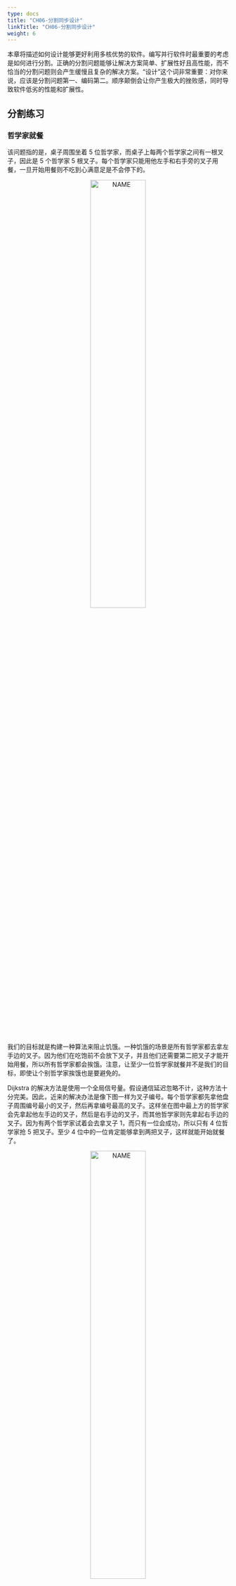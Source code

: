 ```yaml
---
type: docs
title: "CH06-分割同步设计"
linkTitle: "CH06-分割同步设计"
weight: 6
---
```


本章将描述如何设计能够更好利用多核优势的软件。编写并行软件时最重要的考虑是如何进行分割。正确的分割问题能够让解决方案简单、扩展性好且高性能，而不恰当的分割问题则会产生缓慢且复杂的解决方案。“设计”这个词非常重要：对你来说，应该是分割问题第一、编码第二。顺序颠倒会让你产生极大的挫败感，同时导致软件低劣的性能和扩展性。

## 分割练习

### 哲学家就餐

该问题指的是，桌子周围坐着 5 位哲学家，而桌子上每两个哲学家之间有一根叉子，因此是 5 个哲学家 5 根叉子。每个哲学家只能用他左手和右手旁的叉子用餐，一旦开始用餐则不吃到心满意足是不会停下的。

<div  align="center">
<img src="https://infi-img.oss-cn-hangzhou.aliyuncs.com/img/20180922151952.png" style="display:block;width:50%;" alt="NAME" align=center />
</div>

我们的目标就是构建一种算法来阻止饥饿。一种饥饿的场景是所有哲学家都去拿左手边的叉子。因为他们在吃饱前不会放下叉子，并且他们还需要第二把叉子才能开始用餐，所以所有哲学家都会挨饿。注意，让至少一位哲学家就餐并不是我们的目标，即使让个别哲学家挨饿也是要避免的。

Dijkstra 的解决方法是使用一个全局信号量。假设通信延迟忽略不计，这种方法十分完美。因此，近来的解决办法是像下图一样为叉子编号。每个哲学家都先拿他盘子周围编号最小的叉子，然后再拿编号最高的叉子。这样坐在图中最上方的哲学家会先拿起他左手边的叉子，然后是右手边的叉子，而其他哲学家则先拿起右手边的叉子。因为有两个哲学家试着会去拿叉子 1，而只有一位会成功，所以只有 4 位哲学家抢 5 把叉子。至少 4 位中的一位肯定能够拿到两把叉子，这样就能开始就餐了。

<div  align="center">
<img src="https://infi-img.oss-cn-hangzhou.aliyuncs.com/img/20180922152112.png" style="display:block;width:50%;" alt="NAME" align=center />
</div>

**这种为资源编号并按照编号顺序获取资源的通用技术经常在被用在防止死锁上。** 但是很容易就能想象出来一个事件序列来产生这种效果：虽然大家都在挨饿，但是一次只有一个哲学家就餐。

1. P2 拿起叉子 1，阻止 P1 拿起叉子 1。
2. P3 拿起叉子 2。
3. P4 拿起叉子 3。
4. P5 拿起叉子 4。
5. P5 拿起叉子 5，开始就餐。
6. P5 放下叉子 4 和 5。
7. P4 拿起叉子 4，开始就餐。

简单来说，该算法会导致每次仅有一个哲学家能够就餐，即使 5 个哲学家都在挨饿，但事实上此时有足够的叉子供两名哲学家同时就餐。

<div  align="center">
<img src="https://infi-img.oss-cn-hangzhou.aliyuncs.com/img/20180922152203.png" style="display:block;width:50%;" alt="NAME" align=center />
</div>

上图是另一种解决方式，里面只有 4 位哲学家，而不是 5 位，这样可以更好的说明分割技术。最上方和最右边的哲学家合用一个叉子，而最下面和最左面的哲学家合用一个叉子。如果所有哲学家同时感觉饿了，至少有两位能够同时就餐。另外如图所示，现在叉子可以捆绑成一对，这样同时拿起或放下，就简化了获取和释放锁的算法。

这是**水平化分割**的一个例子，或者叫**数据并行化**，这么叫是因为哲学家之间没有依赖关系。**在数处理型的系统中，“数据并行化”是指一种类型的数据只会被多个同类型软件组件中的一个处理。**

### 双端队列

双端队列是一种元素可以从两端插入和删除的数据结构。这里将展示一种分割设计策略，能实现合理且简单的解决方案。

#### 右手锁与左手锁

右手锁与左手锁是一种看起来很直接的办法，为左手端的入列操作添加一个左手锁，为右手端的出列操作添加一个右手锁。但是这种办法的问题是当队列中的元素不足 4 个时，两个锁的返回会发生重叠。这种重叠是由于移动任何一个元素不仅只影响元素本身，还要影响它左边和右边相邻的元素。这种范围在图中被涂上了淹死，蓝色表示左手锁的范围，红色表示右手锁的范围，紫色表示重叠的范围。虽然创建这样一种算法是可能的，但是至少要小心着五种特殊情况，尤其是在队列另一端的并发活动会让队列随时可能从一种特殊情况转变为另外一种特殊情况的场景。所以最好考虑其他解决方案。

<div  align="center">
<img src="https://infi-img.oss-cn-hangzhou.aliyuncs.com/img/20180922153009.png" style="display:block;width:70%;" alt="NAME" align=center />
</div>

#### 复合双端队列

<div  align="center">
<img src="https://infi-img.oss-cn-hangzhou.aliyuncs.com/img/20180922153031.png" style="display:block;width:70%;" alt="NAME" align=center />
</div>

上图是一种强制确保锁的范围不会发生冲突的方法。两个单独的双端队列串联在一起，每个队列用自己的锁保护。这意味着数据偶尔会从双端队列的一列跑到另一列。此时必须同时持有两把锁。为避免死锁，可以使用一种简单的锁层级关系，比如，在获取右手锁前先获取左手锁。这比在同一列上同时使用两把锁要简单的多，因为我们可以无条件的让左边的入列元素进入左手队列，右边的入列元素进入右手队列。主要的复杂度来源于从空队列中出列，这种情况下必须做到如下几点：

- 如果持有右手锁，释放并获取左手锁，重新检查队列释放仍然为空。
- 获取右手锁。
- 重新平衡跨越两个队列的元素。
- 移除指定的元素。
- 释放两把锁。

代码实现也并不复杂，再平衡操作可能会将某个元素在两个队列之间来回移动，这不仅浪费时间，而且想要获得最佳性能，还需针对工作负荷不断微调。

#### 哈希双端队列

哈希永远是分割一个数据结构的最简单有效的方法。可以根据元素在队列中的位置为每个元素分配一个序号，然后以此对双端队列进行哈希，这样第一个从左边进入空队列的元素编号为 0，第一个从右边进入空队列的元素编号为 1。其他从左边进入只有一个元素的队列的元素编号依次递减(-1,-2,-3...)，而其他从右边进入只有一个元素的队列的元素编号依次递增(2,3,4...)。关键是，实际上并不用真正为元素编号，元素的序号暗含它们在队列中的位置中。

<div  align="center">
<img src="https://infi-img.oss-cn-hangzhou.aliyuncs.com/img/20180922153237.png" style="display:block;width:70%;" alt="NAME" align=center />
</div>

然后，我们用一个锁保护左手下标，用另外一个锁保护右手下标，再各用一个锁保护对应的哈希链表。上图展示了 4 个哈希链表的数据结构。注意锁的范围没有重叠，为了避免死锁，只在获取链表锁之前获取下标锁，每种类型的锁(下标或链表)，一次获取从不超过一个。

<div  align="center">
<img src="https://infi-img.oss-cn-hangzhou.aliyuncs.com/img/20180922153332.png" style="display:block;width:70%;" alt="NAME" align=center />
</div>

每个哈希链表都是一个双端队列，在这个例子中，每个链表拥有四分之一的队列元素。上图最上面部分是 R1 元素从右边入队后的状态，右手的下标增加，用来引用哈希链表 2。上图第二部分是又有 3 个元素从右手入队。正如你所见，下标回到了它们初始的状态，但是每个哈希队列现在都是非空的。上图第三部分是另外三个元素从左边入队，而另外一个元素从右边入队后的状态。

从上图第三部分的状态可以看出，左出队操作将会返回元素 L-2，并让左手下边指向哈希链 2，此时该链表只剩下 R2。这种状态下，并发的左入队和右入队操作可能会导致锁竞争，但这种锁竞争发生的可能性可以通过使用更大的哈希表来降低。

<div  align="center">
<img src="https://infi-img.oss-cn-hangzhou.aliyuncs.com/img/20180922153430.png" style="display:block;width:70%;" alt="NAME" align=center />
</div>

上图展示了 12 个元素如何组成一个有 4 个并行哈希桶的双端队列。每个持有单锁的双端队列拥有整个并行双端队列的四分之一。

#### 双端队列讨论

复合式实现在某种程度上要比哈希式实现复杂，但是仍然属于比较简单的。当然，更加智能的再平衡机制可以非常复杂，但是和软件实现相比，这里使用的软件再平衡机制已经很不错了，这个方法甚至不比使用硬件辅助算法的实现差多少。不过，从这种机制中我们最好也只能获得 2 倍的扩展能力，因为最多只有两个线程并发的持有出列的锁。这个局限同样适用于使用非足额同步方法的算法，比如 Michael 的使用 CAS 的出队算法。

事实上，正如 Dice 等人所说，非同步的单线程双端队列实现性能非常好，比任何他们研究过的并行实现都搞很多。因此，不管哪种实现，由于队列的严格先入先出特性，关键点都在于共享队列中出队或出队的巨大开销。

更近一步，对于严格先入先出的队列，只有在线性化点不对调用者可见时，队列才是严格先入先出。事实上，在事前的例子中“线性化点”都隐藏在带锁的临界区内。而这些队列在单独的指令开始时，并不保证先入先出。这表明对于并发程序来说，严格先入先出的特性并没有那么有价值。实际上 Kirsch 等人已经证明不提供先入先出保证的队列在性能和扩展性上更好。这些例子说明，如果你打算让并发数据出入一个单队列时，真的该重新考虑一下整体设计。

### 分割讨论

哲学家就餐问题的最后解法是该问题的最优解法，是“水平并行化”或“数据并行化”的极佳例子。在这个例子中，同步的开销接近于 0 或等于 0。相反，双端队列的实现是“垂直并行化”或者“管道”极佳示例，因为数据从一个线程转移到另一个线程。“管道”需要密切合作，因此为获得某种程度上的效率，需要做的工作更多。

## 设计准则

想要获取最佳的性能和扩展性，简单的办法就是不断尝试，直到你的程序和最优实现水平相当。但是如果你的代码不是短短数行，如何能在浩如烟海的代码中找到最优实现呢？另外，什么才是最优实现呢？前面给出了三个并行编程的目标：性能、生产率和通用性，最优的性能常常要付出生产率和通用性的代价。如果不在设计时就将这些选择考虑进去，就很难在限定的时间内开发出性能良好的并行程序。

但是除此之外，还需要更详细的设计准则来指导实际的设计，这就是本节的主题。在真实的世界中，这些准则将在某种程度上冲突，这需要设计者小心权衡得失。这些准则可以被认为是设计中的阻力，对这些阻力进行恰当权衡，就被称为“设计模式”。

基于三个并行编程目标的设计准则是加速、竞争、开销、读写比率和复杂性。

**加速倍速**：之所以花费如此多时间和精力进行并行化，加速性能是主要原因。加速倍速的定义是运行程序的顺序执行版本所需要的时间，除以执行并行版本所需时间的比例。

**竞争**：如果对一个并行程序来说，增加更多的 CPU 并不能让程序忙起来，那么多出来的 CPU 是因为竞争的关系而无法工作。可能是锁竞争、内存竞争或者其他什么性能杀手的原因。

**工作-同步比率**：单处理器、单线程、不可抢占、不可中断版本的并行程序完全不需要任何同步原语。因此，任何消耗在这些原语上(通信中的高速缓存为命中、消息延迟、加解锁原语、原子指令和内存屏障)的时间都是对程序意图完成的工作没有直接帮助的开销。同步开销与临界区中代码的开销之间的关系是重要的衡量准则，更大的临界区能容忍更大的同步开销。工作-同步开销比率与同步效率的概念有关。

**读-写比率**：对于极少更新的数据结构，更多是采用“复制”而不是“分割”，并且用非对称的同步原语来保护，以提高写者同步开销的代价来降低读者的同步开销。对频繁更新的数据结构的优化也是可以的。

**复杂性**：并行程序比相同的顺序执行的程序复杂，这是因为并行程序要比顺序执行程序维护更多的状态，虽然这些状态在某些情况下理解起来很容易。并行程序员必须要考虑同步原语、消息传递、锁的设计、临界区识别以及死锁等诸多问题。

更大的复杂性通常转换为了更高的开发代价和维护代价。因此，对现有程序修改的范围和类型非常受代码预算的限制，因为对原有程序的新年能加速需要消耗相当的时间和精力。在更糟糕的情况，增加复杂性甚至会降低性能和扩展性。

进一步说，在某种范围内，还可以对顺序执行程序进行一定程度的优化，这笔并行化更廉价、高效。并行化只是众多优化手段中的其中一种，并且只是 **一种主要解决 CPU 为性能瓶颈的优化。**

这些准则结合在一起，会让程序达到最大程度的加速倍数。前三个准则相互交织在一起，所以本节将着重分写这三个准则的交互关系。

请注意，这些准则也是需求说明的一部分。比如，加速倍速既是愿望、又是工作符合的绝对需求，或者说是运行环境。

理解这些设计准则之间的关系，对于权衡并行程序的各个设计目标十分有用。

1. 程序在临界区上所花费的时间越少，潜在的加速倍速就越大。这是 Amdahl 定律的结果，这也是因为在一个时刻只能有一个 CPU 进入临界区的原因。更确切的说，程序在某个互斥的临界区上所耗费的时间必须大大小于 CPU 数的倒数，因为这样增加 CPU 数量才能达到事实上的加速。比如在 10 核系统上运行的程序只能在关键的临界区上花费少于 1/10 的时间，这样才能有效的扩展。
2. 因为竞争所浪费的大量 CPU 或者时间，这些时间本来可以用于提高加速倍速，应该少于可用 CPU 的数目。CPU 数量和实际的加速倍速之间的差距越大，CPU 的使用率越低。同样，需要的效率越高，可以继续提升的加速倍速就越小。
3. 如果使用的同步原语相较它们保护的临界区来说开销太大，那么加速程序运行的最佳办法是减少调用这些原语的次数(比如分批进入临界区、数据所有权、非对称同步、代码锁)。
4. 如果临界区相较保护这块临界区的原语来说开销太大，那么加速程序运行的最佳办法是增加程序的并行化程度，比如使用读写锁、数据锁、非对称同步或数据所有权。
5. 如果临界区相较保护这块临界区的原语来说开销太大，并且对受保护的数据结构读多于写，那么加速程序运行的最佳办法是增加程序的并行化程度，比如读写锁或非对称同步。
6. 各种增加 SMP 性能的改动，比如减少锁竞争程度，能改善响应时间。

## 同步粒度

<div  align="center">
<img src="https://infi-img.oss-cn-hangzhou.aliyuncs.com/img/20180922160531.png" style="display:block;width:40%;" alt="NAME" align=center />
</div>

上图是对同步粒度不同层次的图形表示。每一种同步粒度都用一节内容来描述。

### 串行程序

如果程序在单处理器上运行足够快，并且不与其他进程、线程或者中断处理程序发生交互，那么你可以将代码中所有的同步原语删除，远离他们带来的开销和复杂性。好多年前曾有人争论摩尔定律最终会让所有程序变得如此，但是随着 2003 年以来 Intel CPU 的 CPU MIPS 和时钟频率增长速度的停止，此后要增加性能，就必须提高程序的并行化程度。是否这种趋势会导致一块芯片上继承几千个 CPU，这方面的争论不会很快停息，但是考虑本文作者 Paul 是在一台双核笔记本上敲下这句话的，SMP 的寿命极有可能比你我都长。另一个需要注意的地方是以太网的带宽持续增长。这种增长会进一步促进对多线程服务器的优化，这样才能有效处理通信载荷。

<div  align="center">
<img src="https://infi-img.oss-cn-hangzhou.aliyuncs.com/img/20180922160735.png" style="display:block;width:70%;" alt="NAME" align=center />
</div>

请注意，这并不意味着你应该在每个程序中都使用多线程方式编程。我再次说明，如果一个程序在单处理器上运行的很好，那么你就从 SMP 同步原语的开销和复杂性中解脱出来吧。

### 代码锁

代码锁是最简单的设计，仅使用全局锁。在已有的程序中使用代码锁，可以很容易让程序在多个处理器上运行。如果程序只有一个共享资源，那么代码锁的性能是最优的。但是，许多较大且复杂的程序会在临界区上执行多次，这就让代码锁的扩展性大大受限。

因此，最好在这样的程序中使用代码锁：只有一小段执行时间在临界区程序，或者对扩展性要求不高。在这种情况下，代码锁可以让程序相对简单，和单线程版本类似。

并且，代码锁尤其容易引起“锁竞争”，一种多个 CPU 并发访问同一把锁的情况。

### 数据锁

许多数据结构都可以分割，数据结构的每个部分带有一把自己的锁。这样虽然每个部分一次只能执行一个临界区，但是数据结构的各个部分形成的临界区就可以并行执行了。如果此时同步带来的开销不是主要瓶颈，那么可以使用数据来降低锁竞争程度。数据锁通过将一块过大的临界区分散到各个小的临界区来减少锁竞争，比如，维护哈希表中的 per-hash-bucket 临界区。不过这种扩展性的增强带来的是复杂性的少量提升，增加了额外的数据结构 struct bucket。

但是数据锁带来了和谐，在并行程序中，这总是意味着性能和扩展性的提升。因为这个原因，Sequent 在它的 DYNIX 和 DYNIX/ptx 操作系统中使用了数据锁。

不过，那些照顾过小孩的人可以证明，再细心的照料也不能保证一切风平浪静(多个小孩争抢一个玩具)。同样的情况也适用于 SMP 程序。比如，Linux 内核维护了一种文件和目录的缓存(dcache)。该缓存中的每个条目都有一把自己的锁。但是相较于其他条目，对应根目录的条目和它的直接后代更容易被遍历到。这将导致许多 CPU 竞争这些热门条目的锁。这就像虽然玩具有多个，但所有的孩子都要去挣同一个玩具。

在动态分配结构中，在许多情况下，可以设计算法来减少数据冲突的次数，某些情况下甚至可以完全消灭冲突(如 dcache)。数据锁通常用于分割像哈希表一样的数据结构，也适用于每个条目用某个数据结构的实例表示这种情况。

数据锁的关键挑战是对动态分配数据结构加锁，如何保证在获取锁时结构本身还存在。通过将锁放入静态分配且永不释放的哈希桶可以解决该挑战。但是这种手法不适用于哈希表大小可变的情况，所以锁也需要动态分配。在这种情况，还需要一些手段来阻止哈希桶在锁被获取之后的这段时间内释放。

### 数据所有权

数据所有权方法按照线程或者 CPU 的个数分割数据结构，在不需要任何同步开销的情况下，每个线程或者 CPU 都可以访问属于它的子集。但是如果线程 A 希望访问另一个线程 B 的数据，那么线程 A 是无法直接做到这一点。取而代之的是，线程 A 需要先与线程 B 通信，这样线程 B 以线程 A 的名义执行操作，或者另一种方法，将数据迁移到线程 A 上来。

数据所有权看起来很神秘，但是却应用得十分频繁：

- 任何只能被一个 CPU 或者一个线程访问的变量都属于这个 CPU 或者这个线程。
- 用户接口的实例拥有对应的用户上下文。这在与并行数据库引擎交互的应用程序中十分常见，让并行引擎看起来就像顺序执行的程序一样。这样应用程序拥有用户接口和当前操作。显式的并行化只在数据库引擎内部可见。
- 参数模拟，通常授予每个线程一段特定的参数区间，以此达到某种程度的并行化。有一些计算平台专门用来解决这类问题。

如果共享比较多，线程或者 CPU 间的通信会带来较大的复杂性和通信开销。不仅如此，如果最热的数据正好被一个 CPU 拥有，那么这个 CPU 就成了热点。不过，在不需要共享的情况下，数据所有权可以达到理想性能，代码也可以像顺序程序一样简单。最坏情况通常被称为尴尬的并行化。

另一个数据所有权的重要用法是当数据是只读时，这种情况下，所有线程可以通过复制来拥有数据。

## 并行快速路径

细粒度(通常能够带来更高的性能)的设计要比粗粒度的设计复杂。在许多情况下，一小部分代码带来了绝大部分开销。所以为什么不把精力放在这一小块代码上呢？

这就是并行快速路径设计模式背后的思想，尽可能并行化常见情况下的代码路径，同时不产生并行化整个算法所带来的复杂性。必须要理解这一点，不只是算法需要并行化，算法所属的工作负载也要并行化。构建这种并行快速路径，需要极大的创造性和设计上的努力。

并行快速路径结合了两种以上的设计模式，因此成为了一种模板设计模式。下列是并行快速路径结合其他设计模式的例子：

<div  align="center">
<img src="https://infi-img.oss-cn-hangzhou.aliyuncs.com/img/20180922161449.png" style="display:block;width:50%;" alt="NAME" align=center />
</div>

- 读写锁。
- Read-Copy-Update，大多作为读写锁的替代使用。
- 层次锁。
- 资源分配器缓存。

### 读写锁

如果同步开销可以忽略不计(比如程序使用了粗粒度的并行化)，并且只有一小段临界区修改数据，那么让多个读者并行处理可以显著提升扩展性。写者与读者互斥，写者与另一写者也互斥。

读写锁是非对称锁的一种简单实例。Snaman 描述了一种在许多集群系统上使用的非对称锁，该锁有 6 种模式，其设计令人叹为观止。

### 层次锁

层次锁背后的思想是，在持有一把粗粒度锁时，同时再持有一把细粒度锁。这样一来，我们付出了获取第二把锁的开销，但是我们只持有它一小段时间。在这种情况下，简单的数据锁方法则更简单，而且性能更好。

### 资源分配器缓存

本节展示一种简明扼要的并行内存分配器，用于分配固定大小的内存。

#### 并行资源分配问题

并行内存分配器锁面临的基本问题，是在大多数情况下快速地分配和释放内存，和在特殊情况下高效地分配和释放内存之间的矛盾。

假设有一个使用了数据所有权的程序——该程序简单地将内存按照 CPU 个数划分，这样每个 CPU 都有属于自己的一份内存。例如，该系统有 2 个 CPU 和 2G 内存。我们可以为每个 CPU 分配 1G 内存，这样每个 CPU 都可以访问属于自己的那一份内存，无需加锁，也不必关心由锁带来的复杂性和开销。可是这种简单的模型存在问题，如果有一种算法，需要让 CPU0 分配所有内存，让 CPU1 释放内存，就像生产者——消费者算法中的行为一样，这样该模型就失效了。

另一个极端，代码锁，则受到大量竞争和通信开销的影响。

#### 资源分配的并行快速路径

常见的解决方案让每个 CPU 拥有一块规模适中的内存块缓存，以此作为快速路径，同时提供一块较大的共享内存池分配额外的内存块，该内存池使用代码锁加以保护。为了防止任何 CPU 独占内存块，我们给每个 CPU 的缓存可以容纳的内存块大小加以限制。在双核系统中，内存块的数据流如下图所示，当某个 CPU 的缓存池满时，该 CPU 释放的内存块被传送到全局缓存池中，类似的，当 CPU 缓存池为空时，该 CPU 所要分配的内存块也是从全局缓存池中取出来。

<div  align="center">
<img src="https://infi-img.oss-cn-hangzhou.aliyuncs.com/img/20180922161850.png" style="display:block;width:50%;" alt="NAME" align=center />
</div>

#### 真实世界设计

虽然并行的玩具资源分配器非常简单，但是真实世界中的设计在几个方面上继续扩展了这个方案。

首先，真实的资源分配器需要处理各种不同的资源大小，在示例中只能分配固定的大小。一种比较流行的做法是提供一些列固定大小的资源，恰当地放置以平衡内碎片和外碎片，比如 20 世纪 80 年代后期的 BSD 内存分配器。这样做就意味着每种资源大小都要有一个“globalmem”变量，同样对应的锁也要每种一个，因此真实的实现将采用数据锁，而非玩具程序中的代码锁。

其次，产品级的系统必须可以改变内存的用途，这意味着这些系统必须能将内存块组合成更大的数据结构，比如页(page)。这种组合也需要锁的保护，这种锁必须是专属于每种资源大小的。

第三，组合后的内存必须回到内存管理系统，内存页也必须是从内存管理系统分配的。这一层面所需要的锁将依赖于内存管理系统，但也可以是代码锁。在这一层面中使用代码锁通常是可以容忍的，因为在设计良好的系统中很少触及这一级别。

尽管真实世界中的设计需要复杂许多，但背后的思想也是一样的——对并行快速路径这一原则的反复利用。以下是真实世界中的并行分配器类型：

| 等级           | 锁类型     | 目的                   |
| -------------- | ---------- | ---------------------- |
| 每线程资源池   | 数据所有权 | 高速分配               |
| 全局内存资源池 | 数据锁     | 将内存块放在各个线程中 |
| 组合           | 数据锁     | 将内存块放在页中       |
| 系统内存       | 代码锁     | 获取、释放系统内存     |

## 分割之外

本章讨论了如何运用数据分割这一思想，来设计既简单又能线性扩展的并行程序。运用分割和复制的主要目标是达到线性的加速倍数，换句话说，确保需要做的工作不会随着 CPU 或线程的增长而显著增长。通过分割或复制可以解决尴尬的并行问题，使其可以线性加速，但是我们还能做得更好吗？

为了回答这个问题，让我们来看一看迷宫问题。前年依赖，迷宫问题一直是一个令人着迷的研究对象，所以请读者不要感到意外，计算机可以生产并且解决迷宫问题，其中包括生物计算机、甚至是一些可插拔硬件。大学有时会将迷宫的并行解法布置成课程作业，作为展示并行计算框架优点的工具。

常见的解法是使用一个并行工作队列的算法(PWQ)。本节比较 PWQ 方法、串行解法(SEQ)、和使用了另一种并行算法的解法，这些方法都能解决任何随机生成的矩形迷宫问题。

略。